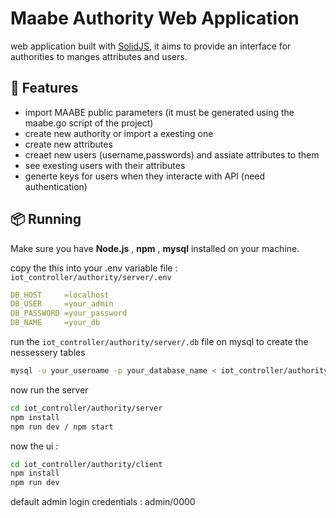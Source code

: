 # Maabe Authority Web Application

web application built with [SolidJS](https://www.solidjs.com/), it aims to provide an interface for authorities to manges attributes and users.

## 🚀 Features

- import MAABE public parameters (it must be generated using the maabe.go script of the project)
- create new authority or import a exesting one
- create new attributes
- creaet new users (username,passwords) and assiate attributes to them
- see exesting users with their attributes
- generte keys for users when they interacte with API (need authentication)

## 📦 Running


Make sure you have **Node.js** , **npm** , **mysql** installed on your machine.

copy the this into your .env variable file : `iot_controller/authority/server/.env`
```yaml
DB_HOST     =localhost
DB_USER     =your_admin
DB_PASSWORD =your_password
DB_NAME     =your_db
```
run the `iot_controller/authority/server/.db` file on mysql to create the nessessery tables
```bash
mysql -u your_username -p your_database_name < iot_controller/authority/server/.db
```
now run the server
```bash
cd iot_controller/authority/server
npm install
npm run dev / npm start
```
now the ui : 
```bash
cd iot_controller/authority/client
npm install
npm run dev
```
default admin login credentials : admin/0000